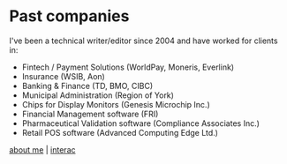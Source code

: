 # Past companies
I've been a technical writer/editor since 2004 and have worked for clients in:

- Fintech / Payment Solutions (WorldPay, Moneris, Everlink)
- Insurance (WSIB, Aon)
- Banking & Finance (TD, BMO, CIBC)
- Municipal Administration (Region of York)
- Chips for Display Monitors (Genesis Microchip Inc.)
- Financial Management software (FRI)
- Pharmaceutical Validation software (Compliance Associates Inc.)
- Retail POS software (Advanced Computing Edge Ltd.)

[about me](../index.md) | [interac](interac.md)